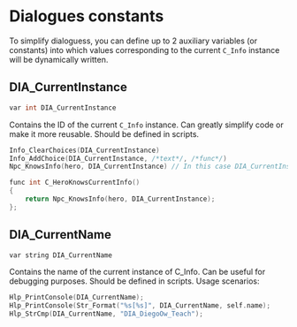 # Dialogues constants
To simplify dialoguess, you can define up to 2 auxiliary variables (or constants) into which values corresponding to the current `C_Info` instance will be dynamically written.

## DIA_CurrentInstance
```c++
var int DIA_CurrentInstance
```
Contains the ID of the current `C_Info` instance. Can greatly simplify code or make it more reusable. Should be defined in scripts.  

```c++ title="Example usage"
Info_ClearChoices(DIA_CurrentInstance)
Info_AddChoice(DIA_CurrentInstance, /*text*/, /*func*/)
Npc_KnowsInfo(hero, DIA_CurrentInstance) // In this case DIA_CurrentInstance contains the last C_Info instance??
```

```c++ title="Create a wrapper function based on this variable"
func int C_HeroKnowsCurrentInfo()
{
    return Npc_KnowsInfo(hero, DIA_CurrentInstance);
};
```

## DIA_CurrentName
```c++
var string DIA_CurrentName
```
Contains the name of the current instance of C_Info. Can be useful for debugging purposes. Should be defined in scripts. Usage scenarios:
```c++
Hlp_PrintConsole(DIA_CurrentName);
Hlp_PrintConsole(Str_Format("%s[%s]", DIA_CurrentName, self.name);
Hlp_StrCmp(DIA_CurrentName, "DIA_DiegoOw_Teach");
```
